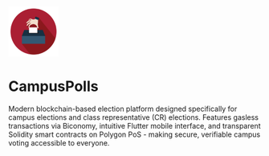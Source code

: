 <img src="https://github.com/OlaPhoenix/campuspolls/blob/master/assets/images/appicon.jpg?raw=true"
alt="CampusPolls logo"
width="100"
height="100"
style="dislay: block; margin: 0 auto" />

# CampusPolls
Modern blockchain-based election platform designed specifically for campus elections and class representative (CR) elections. Features gasless transactions via Biconomy, intuitive Flutter mobile interface, and transparent Solidity smart contracts on Polygon PoS - making secure, verifiable campus voting accessible to everyone.
